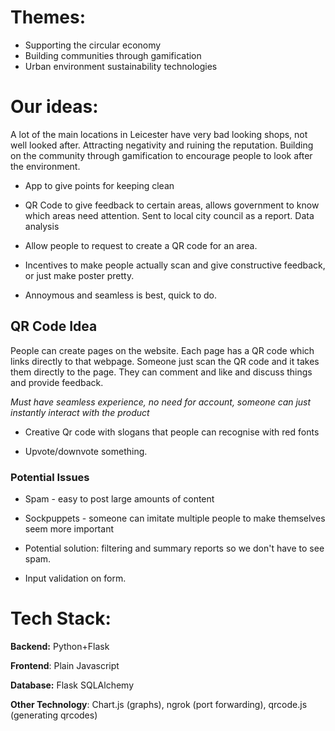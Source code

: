 
# Themes:

- Supporting the circular economy
- Building communities through gamification
- Urban environment sustainability technologies

# Our ideas:

A lot of the main locations in Leicester have very bad looking shops, not well looked after.
Attracting negativity and ruining the reputation.
Building on the community through gamification to encourage people to look after the environment.

* App to give points for keeping clean

* QR Code to give feedback to certain areas, allows government to know which areas need attention. Sent to local city council as a report. Data analysis

* Allow people to request to create a QR code for an area.

* Incentives to make people actually scan and give constructive feedback, or just make poster pretty.
* Annoymous and seamless is best, quick to do.

## QR Code Idea

People can create pages on the website. Each page has a QR code which links directly to that webpage. Someone just scan the QR code and it takes them directly to the page. They can comment and like and discuss things and provide feedback.

*Must have seamless experience, no need for account, someone can just instantly interact with the product*

* Creative Qr code with slogans that people can recognise with red fonts  

* Upvote/downvote something.

### Potential Issues

* Spam - easy to post large amounts of content
* Sockpuppets - someone can imitate multiple people to make themselves seem more important

* Potential solution: filtering and summary reports so we don't have to see spam.
* Input validation on form.

# Tech Stack:

**Backend:** Python+Flask

**Frontend**: Plain Javascript

**Database:** Flask SQLAlchemy

**Other Technology**: Chart.js (graphs), ngrok (port forwarding), qrcode.js (generating qrcodes)
